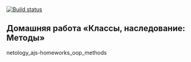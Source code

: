 [![Build status](https://ci.appveyor.com/api/projects/status/nj4143eewwwkw36s?svg=true)](https://ci.appveyor.com/project/a-naraikin/ajs-homework-oop-methods)  
## Домашняя работа «Классы, наследование: Методы»
netology_ajs-homeworks_oop_methods
